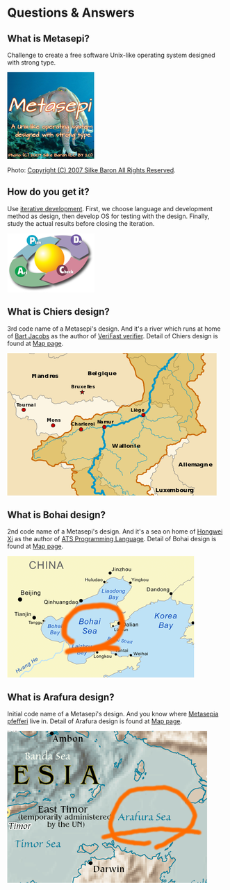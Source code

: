 # Questions & Answers

## What is Metasepi?

Challenge to create a free software Unix-like operating system designed with strong type.

![](img/metasepi_logo_v1_200x200.png)

Photo: [Copyright (C) 2007 Silke Baron All Rights Reserved](http://www.flickr.com/photos/silkebaron/931247866/).

## How do you get it?

Use [iterative development](http://en.wikipedia.org/wiki/Iterative_and_incremental_development).
First, we choose language and development method as design, then develop OS for testing with the design.
Finally, study the actual results before closing the iteration.

![](img/200px-PDCA_Cycle.svg.png)

## What is Chiers design?

3rd code name of a Metasepi's design.
And it's a river which runs at home of [Bart Jacobs](https://distrinet.cs.kuleuven.be/people/bartj) as the author of [VeriFast verifier](https://people.cs.kuleuven.be/~bart.jacobs/verifast/).
Detail of Chiers design is found at [Map page](map.html#chiers).

![](img/Chiers_river.png)

## What is Bohai design?

2nd code name of a Metasepi's design.
And it's a sea on home of [Hongwei Xi](http://www.cs.bu.edu/~hwxi/) as the author of [ATS Programming Language](http://www.ats-lang.org/).
Detail of Bohai design is found at [Map page](map.html#bohai).

![](img/Bohaiseamap2.png)

## What is Arafura design?

Initial code name of a Metasepi's design.
And you know where [Metasepia pfefferi](http://en.wikipedia.org/wiki/Metasepia_pfefferi) live in.
Detail of Arafura design is found at [Map page](map.html#arafura).

![](img/arafura_map.png)
